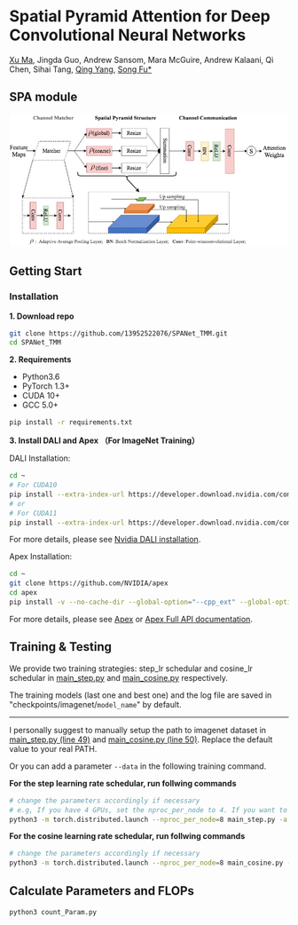 # Spatial Pyramid Attention for Deep Convolutional Neural Networks
[Xu Ma](https://13952522076.github.io/), Jingda Guo, Andrew Sansom, Mara McGuire, Andrew Kalaani, Qi Chen, Sihai Tang, [Qing Yang](https://www.cse.unt.edu/~qingyang/), [Song Fu*](https://www.cse.unt.edu/~song/)


## SPA module

![SPA_module](figures/spanet.jpg)


## Getting Start
### Installation

 __1. Download repo__
 
```Bash
git clone https://github.com/13952522076/SPANet_TMM.git
cd SPANet_TMM
```

__2. Requirements__

- Python3.6
- PyTorch 1.3+
- CUDA 10+
- GCC 5.0+
```Bash
pip install -r requirements.txt
```
__3. Install DALI and Apex （For ImageNet Training）__

DALI Installation:
```Bash
cd ~
# For CUDA10
pip install --extra-index-url https://developer.download.nvidia.com/compute/redist nvidia-dali-cuda100
# or
# For CUDA11
pip install --extra-index-url https://developer.download.nvidia.com/compute/redist nvidia-dali-cuda110
```
For more details, please see [Nvidia DALI installation](https://docs.nvidia.com/deeplearning/dali/user-guide/docs/installation.html).


Apex Installation:
```Bash
cd ~
git clone https://github.com/NVIDIA/apex
cd apex
pip install -v --no-cache-dir --global-option="--cpp_ext" --global-option="--cuda_ext" ./
```
For more details, please see [Apex](https://github.com/NVIDIA/apex) or [Apex Full API documentation](https://nvidia.github.io/apex/).


<!--__Prepare ImageNet dataset__-->

<!--```Bash-->
<!--cd ~-->
<!--cd Efficient_ImageNet_Classification-->
<!--mkdir data-->
<!--cd data-->
<!--# Replace PATH_TO_ImageNet to your ImageNet dataset path-->
<!--ln -s PATH_TO_ImageNet imagenet-->
<!--```-->

## Training & Testing
We provide two training strategies: step_lr schedular and cosine_lr schedular in [main_step.py](https://github.com/13952522076/Efficient_ImageNet_Classification/blob/master/main_step.py) and [main_cosine.py](https://github.com/13952522076/Efficient_ImageNet_Classification/blob/master/main_cosine.py) respectively.

The training models (last one and best one) and the log file  are saved in "checkpoints/imagenet/`model_name`" by default.
***

I personally suggest to manually setup the path to imagenet dataset in [main_step.py (line 49)](https://github.com/13952522076/Efficient_ImageNet_Classification/blob/f6218ccc0992458909460c095795d9aca3e48c18/main_step.py#L49) 
and [main_cosine.py (line 50)](https://github.com/13952522076/Efficient_ImageNet_Classification/blob/f6218ccc0992458909460c095795d9aca3e48c18/main_cosine.py#L50).
Replace the default value to your real PATH.

Or you can add a parameter `--data` in the following training command.


**For the step learning rate schedular, run follwing commands**
```Bash
# change the parameters accordingly if necessary
# e.g, If you have 4 GPUs, set the nproc_per_node to 4. If you want to train with 32FP, remove ----fp16.
python3 -m torch.distributed.launch --nproc_per_node=8 main_step.py -a old_resnet50 --fp16 --b 32
```
**For the cosine learning rate schedular, run follwing commands**
```Bash
# change the parameters accordingly if necessary
python3 -m torch.distributed.launch --nproc_per_node=8 main_cosine.py -a old_resnet18 --b 64 --opt-level O0
```
## Calculate Parameters and FLOPs
```Bash
python3 count_Param.py
```

